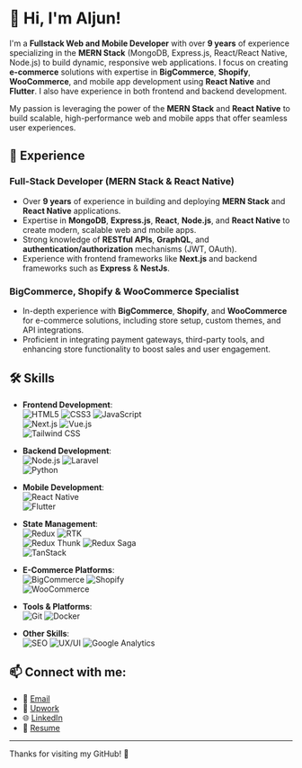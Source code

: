 # 👋 Hi, I'm Aljun!

I'm a **Fullstack Web and Mobile Developer** with over **9 years** of experience specializing in the **MERN Stack** (MongoDB, Express.js, React/React Native, Node.js) to build dynamic, responsive web applications. I focus on creating **e-commerce** solutions with expertise in **BigCommerce**, **Shopify**, **WooCommerce**, and mobile app development using **React Native** and **Flutter**. I also have experience in both frontend and backend development.

My passion is leveraging the power of the **MERN Stack** and **React Native** to build scalable, high-performance web and mobile apps that offer seamless user experiences.

## 💼 Experience

### Full-Stack Developer (MERN Stack & React Native)
- Over **9 years** of experience in building and deploying **MERN Stack** and **React Native** applications.
- Expertise in **MongoDB**, **Express.js**, **React**, **Node.js**, and **React Native** to create modern, scalable web and mobile apps.
- Strong knowledge of **RESTful APIs**, **GraphQL**, and **authentication/authorization** mechanisms (JWT, OAuth).
- Experience with frontend frameworks like **Next.js** and backend frameworks such as **Express** & **NestJs**.
  
### BigCommerce, Shopify & WooCommerce Specialist
- In-depth experience with **BigCommerce**, **Shopify**, and **WooCommerce** for e-commerce solutions, including store setup, custom themes, and API integrations.
- Proficient in integrating payment gateways, third-party tools, and enhancing store functionality to boost sales and user engagement.

## 🛠️ Skills

- **Frontend Development**:  
  ![HTML5](https://img.shields.io/badge/-HTML5-orange) ![CSS3](https://img.shields.io/badge/-CSS3-blue) ![JavaScript](https://img.shields.io/badge/-JavaScript-yellow)  
  ![Next.js](https://img.shields.io/badge/-Next.js-black) ![Vue.js](https://img.shields.io/badge/-Vue.js-brightgreen)  
  ![Tailwind CSS](https://img.shields.io/badge/-Tailwind%20CSS-lightblue)

- **Backend Development**:  
  ![Node.js](https://img.shields.io/badge/-Node.js-green) ![Laravel](https://img.shields.io/badge/-Laravel-red)  
  ![Python](https://img.shields.io/badge/-Python-yellowgreen)

- **Mobile Development**:  
  ![React Native](https://img.shields.io/badge/-React%20Native-lightblue)  
  ![Flutter](https://img.shields.io/badge/-Flutter-blue)

- **State Management**:  
  ![Redux](https://img.shields.io/badge/-Redux-purple) ![RTK](https://img.shields.io/badge/-RTK-blue)  
  ![Redux Thunk](https://img.shields.io/badge/-Redux%20Thunk-red) ![Redux Saga](https://img.shields.io/badge/-Redux%20Saga-lightblue)  
  ![TanStack](https://img.shields.io/badge/-TanStack-lightgreen)

- **E-Commerce Platforms**:  
  ![BigCommerce](https://img.shields.io/badge/-BigCommerce-blueviolet) ![Shopify](https://img.shields.io/badge/-Shopify-green)  
  ![WooCommerce](https://img.shields.io/badge/-WooCommerce-blue)

- **Tools & Platforms**:  
  ![Git](https://img.shields.io/badge/-Git-black) ![Docker](https://img.shields.io/badge/-Docker-blue)

- **Other Skills**:  
  ![SEO](https://img.shields.io/badge/-SEO-red) ![UX/UI](https://img.shields.io/badge/-UX%2FUI-orange) ![Google Analytics](https://img.shields.io/badge/-Google%20Analytics-blue)

## 📫 Connect with me:
- 📧 [Email](mailto:aljun.bellen12@gmail.com)
- 💼 [Upwork](https://www.upwork.com/freelancers/~0115800f35fff0c20d)
- 🌐 [LinkedIn](https://www.linkedin.com/in/aljun-bellen-7733ab109/)
- 📄 [Resume](https://www.dropbox.com/scl/fi/qjvu17yfwze8r3kjib3w6/Aljun-Bellen-s-Resume.pdf)

---

Thanks for visiting my GitHub! 🚀
